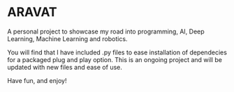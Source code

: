 # ARAVAT
A personal project to showcase my road into programming, AI, Deep Learning, Machine Learning and robotics.

You will find that I have included .py files to ease installation of dependecies for a packaged plug and play option.
This is an ongoing project and will be updated with new files and ease of use.

Have fun, and enjoy!
